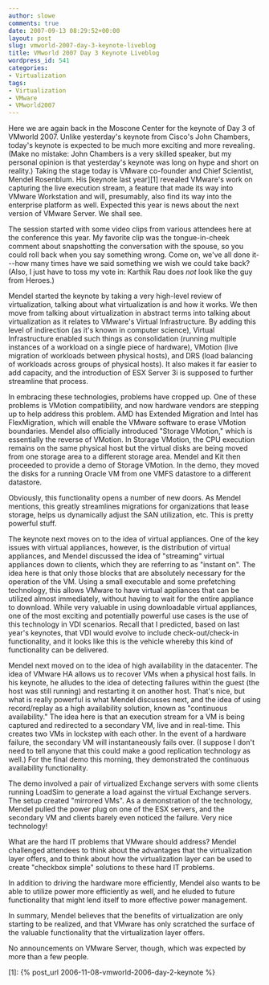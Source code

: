 ```yaml
---
author: slowe
comments: true
date: 2007-09-13 08:29:52+00:00
layout: post
slug: vmworld-2007-day-3-keynote-liveblog
title: VMworld 2007 Day 3 Keynote Liveblog
wordpress_id: 541
categories:
- Virtualization
tags:
- Virtualization
- VMware
- VMworld2007
---
```


Here we are again back in the Moscone Center for the keynote of Day 3 of VMworld 2007. Unlike yesterday's keynote from Cisco's John Chambers, today's keynote is expected to be much more exciting and more revealing. (Make no mistake: John Chambers is a very skilled speaker, but my personal opinion is that yesterday's keynote was long on hype and short on reality.) Taking the stage today is VMware co-founder and Chief Scientist, Mendel Rosenblum. His [keynote last year][1] revealed VMware's work on capturing the live execution stream, a feature that made its way into VMware Workstation and will, presumably, also find its way into the enterprise platform as well. Expected this year is news about the next version of VMware Server. We shall see.

The session started with some video clips from various attendees here at the conference this year. My favorite clip was the tongue-in-cheek comment about snapshotting the conversation with the spouse, so you could roll back when you say something wrong. Come on, we've all done it---how many times have we said something we wish we could take back? (Also, I just have to toss my vote in: Karthik Rau does _not_ look like the guy from Heroes.)

Mendel started the keynote by taking a very high-level review of virtualization, talking about what virtualization is and how it works. We then move from talking about virtualization in abstract terms into talking about virtualization as it relates to VMware's Virtual Infrastructure. By adding this level of indirection (as it's known in computer science), Virtual Infrastructure enabled such things as consolidation (running multiple instances of a workload on a single piece of hardware), VMotion (live migration of workloads between physical hosts), and DRS (load balancing of workloads across groups of physical hosts). It also makes it far easier to add capacity, and the introduction of ESX Server 3i is supposed to further streamline that process.

In embracing these technologies, problems have cropped up. One of these problems is VMotion compatibility, and now hardware vendors are stepping up to help address this problem. AMD has Extended Migration and Intel has FlexMigration, which will enable the VMware software to erase VMotion boundaries. Mendel also officially introduced "Storage VMotion," which is essentially the reverse of VMotion. In Storage VMotion, the CPU execution remains on the same physical host but the virtual disks are being moved from one storage area to a different storage area. Mendel and Kit then proceeded to provide a demo of Storage VMotion. In the demo, they moved the disks for a running Oracle VM from one VMFS datastore to a different datastore.

Obviously, this functionality opens a number of new doors. As Mendel mentions, this greatly streamlines migrations for organizations that lease storage, helps us dynamically adjust the SAN utilization, etc. This is pretty powerful stuff.

The keynote next moves on to the idea of virtual appliances. One of the key issues with virtual appliances, however, is the distribution of virtual appliances, and Mendel discussed the idea of "streaming" virtual appliances down to clients, which they are referring to as "instant on". The idea here is that only those blocks that are absolutely necessary for the operation of the VM. Using a small executable and some prefetching technology, this allows VMware to have virtual appliances that can be utilized almost immediately, without having to wait for the entire appliance to download. While very valuable in using downloadable virtual appliances, one of the most exciting and potentially powerful use cases is the use of this technology in VDI scenarios. Recall that I predicted, based on last year's keynotes, that VDI would evolve to include check-out/check-in functionality, and it looks like this is the vehicle whereby this kind of functionality can be delivered.

Mendel next moved on to the idea of high availability in the datacenter. The idea of VMware HA allows us to recover VMs when a physical host fails. In his keynote, he alludes to the idea of detecting failures within the guest (the host was still running) and restarting it on another host. That's nice, but what is really powerful is what Mendel discusses next, and the idea of using record/replay as a high availability solution, known as "continuous availability." The idea here is that an execution stream for a VM is being captured and redirected to a secondary VM, live and in real-time. This creates two VMs in lockstep with each other. In the event of a hardware failure, the secondary VM will instantaneously fails over. (I suppose I don't need to tell anyone that this could make a good replication technology as well.) For the final demo this morning, they demonstrated the continuous availability functionality.

The demo involved a pair of virtualized Exchange servers with some clients running LoadSim to generate a load against the virtual Exchange servers. The setup created "mirrored VMs". As a demonstration of the technology, Mendel pulled the power plug on one of the ESX servers, and the secondary VM and clients barely even noticed the failure. Very nice technology!

What are the hard IT problems that VMware should address? Mendel challenged attendees to think about the advantages that the virtualization layer offers, and to think about how the virtualization layer can be used to create "checkbox simple" solutions to these hard IT problems.

In addition to driving the hardware more efficiently, Mendel also wants to be able to utilize power more efficiently as well, and he eluded to future functionality that might lend itself to more effective power management.

In summary, Mendel believes that the benefits of virtualization are only starting to be realized, and that VMware has only scratched the surface of the valuable functionality that the virtualization layer offers.

No announcements on VMware Server, though, which was expected by more than a few people.

[1]: {% post_url 2006-11-08-vmworld-2006-day-2-keynote %}
